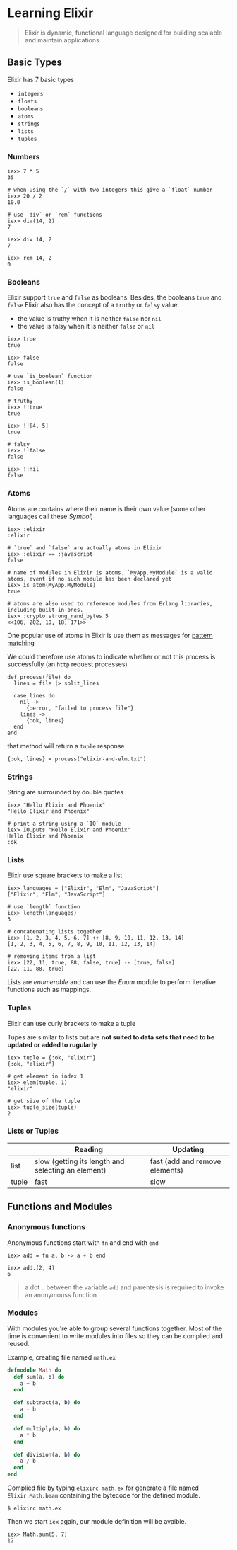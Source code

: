 # Learning Elixir

> Elixir is dynamic, functional language designed for building scalable and maintain applications

## Basic Types

Elixir has 7 basic types

- `integers`
- `floats`
- `booleans`
- `atoms`
- `strings`
- `lists`
- `tuples`

### Numbers

```
iex> 7 * 5
35

# when using the `/` with two integers this give a `float` number
iex> 20 / 2
10.0

# use `div` or `rem` functions
iex> div(14, 2)
7

iex> div 14, 2
7 

iex> rem 14, 2
0
```

### Booleans

Elixir support `true` and `false` as booleans. Besides, the booleans `true` and `false` Elixir also has the concept of a `truthy` or `falsy` value.

- the value is truthy when it is neither `false` nor `nil`
- the value is falsy when it is neither `false` or `nil`

```
iex> true
true

iex> false
false

# use `is_boolean` function
iex> is_boolean(1)
false

# truthy
iex> !!true
true

iex> !![4, 5]
true

# falsy
iex> !!false
false

iex> !!nil
false
```

### Atoms

Atoms are contains where their name is their own value (some other languages call these *Symbol*)

```
iex> :elixir
:elixir

# `true` and `false` are actually atoms in Elixir
iex> :elixir == :javascript
false

# name of modules in Elixir is atoms. `MyApp.MyModule` is a valid atoms, event if no such module has been declared yet
iex> is_atom(MyApp.MyModule)
true

# atoms are also used to reference modules from Erlang libraries, including built-in ones.
iex> :crypto.strong_rand_bytes 5
<<106, 202, 10, 18, 171>>
```

One popular use of atoms in Elixir is use them as messages for [pattern matching](https://en.wikipedia.org/wiki/Pattern_matching)

We could therefore use atoms to indicate whether or not this process is successfully (an `http` request processes)

```
def process(file) do
  lines = file |> split_lines

  case lines do
    nil ->
      {:error, "failed to process file"}
    lines -> 
      {:ok, lines}
  end
end
```

that method will return a `tuple` response

```
{:ok, lines} = process("elixir-and-elm.txt")
```

### Strings

String are surrounded by double quotes

```
iex> "Hello Elixir and Phoenix"
"Hello Elixir and Phoenix"

# print a string using a `IO` module
iex> IO.puts "Hello Elixir and Phoenix"
Hello Elixir and Phoenix
:ok
```

### Lists

Elixir use square brackets to make a list

```
iex> languages = ["Elixir", "Elm", "JavaScript"]
["Elixir", "Elm", "JavaScript"]

# use `length` function
iex> length(languages)
3

# concatenating lists together
iex> [1, 2, 3, 4, 5, 6, 7] ++ [8, 9, 10, 11, 12, 13, 14]
[1, 2, 3, 4, 5, 6, 7, 8, 9, 10, 11, 12, 13, 14]

# removing items from a list
iex> [22, 11, true, 88, false, true] -- [true, false]
[22, 11, 88, true]
```

Lists are *enumerable* and can use the *Enum* module to perform iterative functions such as mappings.

### Tuples

Elixir can use curly brackets to make a tuple

Tupes are similar to lists but are **not suited to data sets that need to be updated or added to rugularly**

```
iex> tuple = {:ok, "elixir"}
{:ok, "elixir"}

# get element in index 1
iex> elem(tuple, 1)
"elixir"

# get size of the tuple
iex> tuple_size(tuple)
2
```

### Lists or Tuples

|       | Reading                                            | Updating                       |
|-------|----------------------------------------------------|--------------------------------|
| list  | slow (getting its length and selecting an element) | fast (add and remove elements) |
| tuple | fast                                               | slow                           |

## Functions and Modules

### Anonymous functions

Anonymous functions start with `fn` and end with `end`

```
iex> add = fn a, b -> a + b end

iex> add.(2, 4)
6
```

> a dot `.` between the variable `add` and parentesis is required to invoke an anonymouss function

### Modules

With modules you're able to group several functions together. Most of the time is convenient to write modules into files so they can be complied and reused.

Example, creating file named `math.ex`

```elixir
defmodule Math do
  def sum(a, b) do
    a + b
  end

  def subtract(a, b) do
    a - b
  end

  def multiply(a, b) do
    a * b
  end

  def division(a, b) do
    a / b
  end
end
```

Complied file by typing `elixirc math.ex` for generate a file named `Elixir.Math.beam` containing the bytecode for the defined module.


```
$ elixirc math.ex
```

Then we start `iex` again, our module definition will be avaible.

```
iex> Math.sum(5, 7)
12
```

